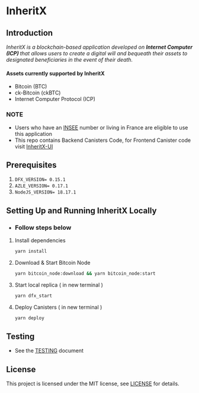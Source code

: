 # InheritX

## Introduction

<!-- Ignore -->
<i>
InheritX is a blockchain-based application developed on <b>Internet Computer (ICP) </b> that allows users to create a digital will and bequeath their assets to designated beneficiaries in the event of their death.
</i>

#### Assets currently supported by InheritX

- Bitcoin (BTC)
- ck-Bitcoin (ckBTC)
- Internet Computer Protocol (ICP)

### NOTE

- Users who have an [INSEE](https://www.insee.fr/en/accueil) number or living in France are eligible to use this application
- This repo contains Backend Canisters Code, for Frontend Canister code visit [InheritX-UI](https://github.com/whereasjovially/InheritX-UI)

## Prerequisites

1. `DFX_VERSION= 0.15.1`
2. `AZLE_VERSION= 0.17.1`
3. `NodeJS_VERSION= 18.17.1`

## Setting Up and Running InheritX Locally

- <h3>Follow steps below</h3>

1. Install dependencies

   ```bash
   yarn install
   ```

2. Download & Start Bitcoin Node

   ```bash
   yarn bitcoin_node:download && yarn bitcoin_node:start
   ```

3. Start local replica ( in new terminal )

   ```bash
   yarn dfx_start
   ```

4. Deploy Canisters ( in new terminal )

   ```bash
   yarn deploy
   ```

## Testing

- See the [TESTING](TESTING.md) document

## License

This project is licensed under the MIT license, see [LICENSE](<[LICENSE](https://github.com/whereasjovially/InheritX/blob/main/LICENSE)>) for details.
